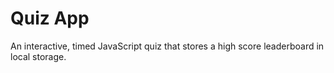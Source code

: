 # Quiz App

An interactive, timed JavaScript quiz that stores a high score leaderboard in local storage.

